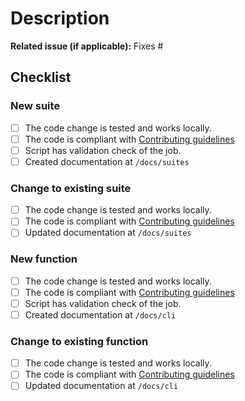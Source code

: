 # Description

<!-- Fill out a description to what this PR adds/changes. -->

**Related issue (if applicable):** Fixes #<hassbian-scripts issue number goes here>

## Checklist

<!-- 
Comment out the sections that does not apply like this comment.
For changes to documentation only, you can comment out all sections.
-->

### New suite

- [ ] The code change is tested and works locally.
- [ ] The code is compliant with [Contributing guidelines][guidelines]
- [ ] Script has validation check of the job.
- [ ] Created documentation at `/docs/suites`

### Change to existing suite

- [ ] The code change is tested and works locally.
- [ ] The code is compliant with [Contributing guidelines][guidelines]
- [ ] Updated documentation at `/docs/suites`

### New function

- [ ] The code change is tested and works locally.
- [ ] The code is compliant with [Contributing guidelines][guidelines]
- [ ] Script has validation check of the job.
- [ ] Created documentation at `/docs/cli`

### Change to existing function

- [ ] The code change is tested and works locally.
- [ ] The code is compliant with [Contributing guidelines][guidelines]
- [ ] Updated documentation at `/docs/cli`

[guidelines]: https://github.com/home-assistant/hassbian-scripts/blob/master/.github/CONTRIBUTING.md